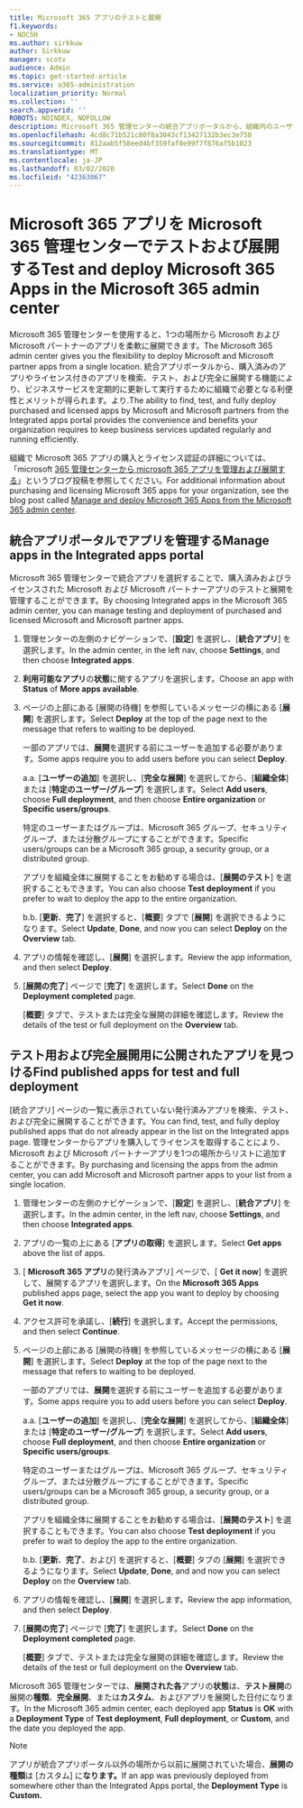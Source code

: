 ```yaml
---
title: Microsoft 365 アプリのテストと展開
f1.keywords:
- NOCSH
ms.author: sirkkuw
author: Sirkkuw
manager: scotv
audience: Admin
ms.topic: get-started-article
ms.service: o365-administration
localization_priority: Normal
ms.collection: ''
search.appverid: ''
ROBOTS: NOINDEX, NOFOLLOW
description: Microsoft 365 管理センターの統合アプリポータルから、組織内のユーザーおよびグループに対して Microsoft および Microsoft パートナーアプリを検索、テスト、および展開します。
ms.openlocfilehash: 4cd8c71b521c80f8a3043cf13427132b3ec3e750
ms.sourcegitcommit: 812aab5f58eed4bf359faf0e99f7f876af5b1023
ms.translationtype: MT
ms.contentlocale: ja-JP
ms.lasthandoff: 03/02/2020
ms.locfileid: "42363067"
---
```

# <a name="test-and-deploy-microsoft-365-apps-in-the-microsoft-365-admin-center"></a><span data-ttu-id="cc146-103">Microsoft 365 アプリを Microsoft 365 管理センターでテストおよび展開する</span><span class="sxs-lookup"><span data-stu-id="cc146-103">Test and deploy Microsoft 365 Apps in the Microsoft 365 admin center</span></span>

<span data-ttu-id="cc146-104">Microsoft 365 管理センターを使用すると、1つの場所から Microsoft および Microsoft パートナーのアプリを柔軟に展開できます。</span><span class="sxs-lookup"><span data-stu-id="cc146-104">The Microsoft 365 admin center gives you the flexibility to deploy Microsoft and Microsoft partner apps from a single location.</span></span> <span data-ttu-id="cc146-105">統合アプリポータルから、購入済みのアプリやライセンス付きのアプリを検索、テスト、および完全に展開する機能により、ビジネスサービスを定期的に更新して実行するために組織で必要となる利便性とメリットが得られます。より.</span><span class="sxs-lookup"><span data-stu-id="cc146-105">The ability to find, test, and fully deploy purchased and licensed apps by Microsoft and Microsoft partners from the Integrated apps portal provides the convenience and benefits your organization requires to keep business services updated regularly and running efficiently.</span></span>  

<span data-ttu-id="cc146-106">組織で Microsoft 365 アプリの購入とライセンス認証の詳細については、「microsoft [365 管理センターから microsoft 365 アプリを管理および展開する](https://techcommunity.microsoft.com/t5/microsoft-365-blog/manage-and-deploy-microsoft-365-apps-from-the-microsoft-365/ba-p/1194324)」というブログ投稿を参照してください。</span><span class="sxs-lookup"><span data-stu-id="cc146-106">For additional information about purchasing and licensing Microsoft 365 apps for your organization, see the blog post called [Manage and deploy Microsoft 365 Apps from the Microsoft 365 admin center](https://techcommunity.microsoft.com/t5/microsoft-365-blog/manage-and-deploy-microsoft-365-apps-from-the-microsoft-365/ba-p/1194324).</span></span>
  
## <a name="manage-apps-in-the-integrated-apps-portal"></a><span data-ttu-id="cc146-107">統合アプリポータルでアプリを管理する</span><span class="sxs-lookup"><span data-stu-id="cc146-107">Manage apps in the Integrated apps portal</span></span>

<span data-ttu-id="cc146-108">Microsoft 365 管理センターで統合アプリを選択することで、購入済みおよびライセンスされた Microsoft および Microsoft パートナーアプリのテストと展開を管理することができます。</span><span class="sxs-lookup"><span data-stu-id="cc146-108">By choosing Integrated apps in the Microsoft 365 admin center, you can manage testing and deployment of purchased and licensed Microsoft and Microsoft partner apps.</span></span> 

1. <span data-ttu-id="cc146-109">管理センターの左側のナビゲーションで、[**設定**] を選択し、[**統合アプリ**] を選択します。</span><span class="sxs-lookup"><span data-stu-id="cc146-109">In the admin center, in the left nav, choose **Settings**, and then choose **Integrated apps**.</span></span> 

2. <span data-ttu-id="cc146-110">**利用可能なアプリ**の**状態**に関するアプリを選択します。</span><span class="sxs-lookup"><span data-stu-id="cc146-110">Choose an app with **Status** of **More apps available**.</span></span>

3. <span data-ttu-id="cc146-111">ページの上部にある [展開の待機] を参照しているメッセージの横にある [**展開**] を選択します。</span><span class="sxs-lookup"><span data-stu-id="cc146-111">Select **Deploy** at the top of the page next to the message that refers to waiting to be deployed.</span></span>

    <span data-ttu-id="cc146-112">一部のアプリでは、**展開**を選択する前にユーザーを追加する必要があります。</span><span class="sxs-lookup"><span data-stu-id="cc146-112">Some apps require you to add users before you can select **Deploy**.</span></span>

    <span data-ttu-id="cc146-113">a.</span><span class="sxs-lookup"><span data-stu-id="cc146-113">a.</span></span> <span data-ttu-id="cc146-114">[**ユーザーの追加**] を選択し、[**完全な展開**] を選択してから、[**組織全体**] または [**特定のユーザー/グループ**] を選択します。</span><span class="sxs-lookup"><span data-stu-id="cc146-114">Select **Add users**, choose **Full deployment**, and then choose **Entire organization** or **Specific users/groups**.</span></span>

    <span data-ttu-id="cc146-115">特定のユーザーまたはグループは、Microsoft 365 グループ、セキュリティグループ、または分散グループにすることができます。</span><span class="sxs-lookup"><span data-stu-id="cc146-115">Specific users/groups can be a Microsoft 365 group, a security group, or a distributed group.</span></span>

    <span data-ttu-id="cc146-116">アプリを組織全体に展開することをお勧めする場合は、[**展開のテスト**] を選択することもできます。</span><span class="sxs-lookup"><span data-stu-id="cc146-116">You can also choose **Test deployment** if you prefer to wait to deploy the app to the entire organization.</span></span>

    <span data-ttu-id="cc146-117">b.</span><span class="sxs-lookup"><span data-stu-id="cc146-117">b.</span></span> <span data-ttu-id="cc146-118">[**更新**、**完了**] を選択すると、[**概要**] タブで [**展開**] を選択できるようになります。</span><span class="sxs-lookup"><span data-stu-id="cc146-118">Select **Update**, **Done**, and now you can select **Deploy** on the **Overview** tab.</span></span>  

4. <span data-ttu-id="cc146-119">アプリの情報を確認し、[**展開**] を選択します。</span><span class="sxs-lookup"><span data-stu-id="cc146-119">Review the app information, and then select **Deploy**.</span></span> 

5. <span data-ttu-id="cc146-120">[**展開の完了**] ページで [**完了**] を選択します。</span><span class="sxs-lookup"><span data-stu-id="cc146-120">Select **Done** on the **Deployment completed** page.</span></span> 

    <span data-ttu-id="cc146-121">[**概要**] タブで、テストまたは完全な展開の詳細を確認します。</span><span class="sxs-lookup"><span data-stu-id="cc146-121">Review the details of the test or full deployment on the **Overview** tab.</span></span>

## <a name="find-published-apps-for-test-and-full-deployment"></a><span data-ttu-id="cc146-122">テスト用および完全展開用に公開されたアプリを見つける</span><span class="sxs-lookup"><span data-stu-id="cc146-122">Find published apps for test and full deployment</span></span> 

<span data-ttu-id="cc146-123">[統合アプリ] ページの一覧に表示されていない発行済みアプリを検索、テスト、および完全に展開することができます。</span><span class="sxs-lookup"><span data-stu-id="cc146-123">You can find, test, and fully deploy published apps that do not already appear in the list on the Integrated apps page.</span></span> <span data-ttu-id="cc146-124">管理センターからアプリを購入してライセンスを取得することにより、Microsoft および Microsoft パートナーアプリを1つの場所からリストに追加することができます。</span><span class="sxs-lookup"><span data-stu-id="cc146-124">By purchasing and licensing the apps from the admin center, you can add Microsoft and Microsoft partner apps to your list from a single location.</span></span>

1. <span data-ttu-id="cc146-125">管理センターの左側のナビゲーションで、[**設定**] を選択し、[**統合アプリ**] を選択します。</span><span class="sxs-lookup"><span data-stu-id="cc146-125">In the admin center, in the left nav, choose **Settings**, and then choose **Integrated apps**.</span></span> 

2. <span data-ttu-id="cc146-126">アプリの一覧の上にある [**アプリの取得**] を選択します。</span><span class="sxs-lookup"><span data-stu-id="cc146-126">Select **Get apps** above the list of apps.</span></span>

3. <span data-ttu-id="cc146-127">[ **Microsoft 365 アプリ**の発行済みアプリ] ページで、[ **Get it now**] を選択して、展開するアプリを選択します。</span><span class="sxs-lookup"><span data-stu-id="cc146-127">On the **Microsoft 365 Apps** published apps page, select the app you want to deploy by choosing **Get it now**.</span></span>

4. <span data-ttu-id="cc146-128">アクセス許可を承諾し、[**続行**] を選択します。</span><span class="sxs-lookup"><span data-stu-id="cc146-128">Accept the permissions, and then select **Continue**.</span></span>

5. <span data-ttu-id="cc146-129">ページの上部にある [展開の待機] を参照しているメッセージの横にある [**展開**] を選択します。</span><span class="sxs-lookup"><span data-stu-id="cc146-129">Select **Deploy** at the top of the page next to the message that refers to waiting to be deployed.</span></span>

    <span data-ttu-id="cc146-130">一部のアプリでは、**展開**を選択する前にユーザーを追加する必要があります。</span><span class="sxs-lookup"><span data-stu-id="cc146-130">Some apps require you to add users before you can select **Deploy**.</span></span>

    <span data-ttu-id="cc146-131">a.</span><span class="sxs-lookup"><span data-stu-id="cc146-131">a.</span></span> <span data-ttu-id="cc146-132">[**ユーザーの追加**] を選択し、[**完全な展開**] を選択してから、[**組織全体**] または [**特定のユーザー/グループ**] を選択します。</span><span class="sxs-lookup"><span data-stu-id="cc146-132">Select **Add users**, choose **Full deployment**, and then choose **Entire organization** or **Specific users/groups**.</span></span>

    <span data-ttu-id="cc146-133">特定のユーザーまたはグループは、Microsoft 365 グループ、セキュリティグループ、または分散グループにすることができます。</span><span class="sxs-lookup"><span data-stu-id="cc146-133">Specific users/groups can be a Microsoft 365 group, a security group, or a distributed group.</span></span>

    <span data-ttu-id="cc146-134">アプリを組織全体に展開することをお勧めする場合は、[**展開のテスト**] を選択することもできます。</span><span class="sxs-lookup"><span data-stu-id="cc146-134">You can also choose **Test deployment** if you prefer to wait to deploy the app to the entire organization.</span></span>

    <span data-ttu-id="cc146-135">b.</span><span class="sxs-lookup"><span data-stu-id="cc146-135">b.</span></span> <span data-ttu-id="cc146-136">[**更新**、**完了**、および] を選択すると、[**概要**] タブの [**展開**] を選択できるようになります。</span><span class="sxs-lookup"><span data-stu-id="cc146-136">Select **Update**, **Done**, and and now you can select **Deploy** on the **Overview** tab.</span></span>  

6. <span data-ttu-id="cc146-137">アプリの情報を確認し、[**展開**] を選択します。</span><span class="sxs-lookup"><span data-stu-id="cc146-137">Review the app information, and then select **Deploy**.</span></span> 

7. <span data-ttu-id="cc146-138">[**展開の完了**] ページで [**完了**] を選択します。</span><span class="sxs-lookup"><span data-stu-id="cc146-138">Select **Done** on the **Deployment completed** page.</span></span> 

    <span data-ttu-id="cc146-139">[**概要**] タブで、テストまたは完全な展開の詳細を確認します。</span><span class="sxs-lookup"><span data-stu-id="cc146-139">Review the details of the test or full deployment on the **Overview** tab.</span></span>

<span data-ttu-id="cc146-140">Microsoft 365 管理センターでは、**展開された各**アプリの**状態**は、**テスト展開**の展開の**種類**、**完全展開**、または**カスタム**、およびアプリを展開した日付になります。</span><span class="sxs-lookup"><span data-stu-id="cc146-140">In the Microsoft 365 admin center, each deployed app **Status** is **OK** with a **Deployment Type** of **Test deployment**, **Full deployment**, or **Custom**, and the date you deployed the app.</span></span>

> [!NOTE]
> <span data-ttu-id="cc146-141">アプリが統合アプリポータル以外の場所から以前に展開されていた場合、**展開の種類**は [カスタム] に**なります。**</span><span class="sxs-lookup"><span data-stu-id="cc146-141">If an app was previously deployed from somewhere other than the Integrated Apps portal, the **Deployment Type** is **Custom.**</span></span>
  